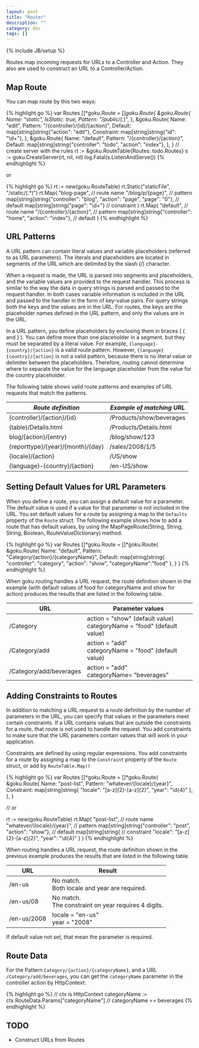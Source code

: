 ```yaml
---
layout: post
title: "Router"
description: ""
category: doc
tags: []
---
```

{% include JB/setup %}


Routes map incoming requests for URLs to a Controller and Action. They also are used to construct an URL to a Controller/Action.

## Map Route

You can map route by this two ways:

{% highlight go %}
var Routes []*goku.Route = []*goku.Route{
    &goku.Route{
        Name:     "static",
        IsStatic: true,
        Pattern:  "/public/(.*)",
    },
    &goku.Route{
        Name:       "edit",
        Pattern:    "/{controller}/{id}/{action}",
        Default:    map[string]string{"action": "edit"},
        Constraint: map[string]string{"id": "\\d+"},
    },
    &goku.Route{
        Name:    "default",
        Pattern: "/{controller}/{action}",
        Default: map[string]string{"controller": "todo", "action": "index"},
    },
}
// create server with the rules
rt := &goku.RouteTable{Routes: todo.Routes}
s := goku.CreateServer(rt, nil, nil)
log.Fatal(s.ListenAndServe())
{% endhighlight %}

or

{% highlight go %}
rt := new(goku.RouteTable)
rt.Static("staticFile", "/static/(.*)")
rt.Map(
    "blog-page", // route name
    "/blog/p/{page}", // pattern
    map[string]string{"controller": "blog", "action": "page", "page": "0"}, // default
    map[string]string{"page": "\\d+"} // constraint
)
rt.Map(
    "default", // route name
    "/{controller}/{action}", // pattern
    map[string]string{"controller": "home", "action": "index"}, // default
)
{% endhighlight %}

## URL Patterns

A URL pattern can contain literal values and variable placeholders (referred to as URL parameters). The literals and placeholders are located in segments of the URL which are delimited by the slash (/) character.

When a request is made, the URL is parsed into segments and placeholders, and the variable values are provided to the request handler. This process is similar to the way the data in query strings is parsed and passed to the request handler. In both cases variable information is included in the URL and passed to the handler in the form of key-value pairs. For query strings both the keys and the values are in the URL. For routes, the keys are the placeholder names defined in the URL pattern, and only the values are in the URL.

In a URL pattern, you define placeholders by enclosing them in braces ( { and } ). You can define more than one placeholder in a segment, but they must be separated by a literal value. For example, `{language}-{country}/{action}` is a valid route pattern. However, `{language}{country}/{action}` is not a valid pattern, because there is no literal value or delimiter between the placeholders. Therefore, routing cannot determine where to separate the value for the language placeholder from the value for the country placeholder.

The following table shows valid route patterns and examples of URL requests that match the patterns.

*Route definition* | *Example of matching URL*
-------------------|--------------------------
 {controller}/{action}/{id} | /Products/show/beverages
 {table}/Details.html | /Products/Details.html
 blog/{action}/{entry} | /blog/show/123
 {reporttype}/{year}/{month}/{day} | /sales/2008/1/5 
 {locale}/{action} | /US/show 
 {language}-{country}/{action} | /en-US/show 

## Setting Default Values for URL Parameters

When you define a route, you can assign a default value for a parameter. The default value is used if a value for that parameter is not included in the URL. You set default values for a route by assigning a map to the `Defaults` property of the `Route` struct. The following example shows how to add a route that has default values, by using the MapPageRoute(String, String, String, Boolean, RouteValueDictionary) method.

{% highlight go %}
var Routes []*goku.Route = []*goku.Route{
    &goku.Route{
        Name:    "default",
        Pattern: "Category/{action}/{categoryName}",
        Default: map[string]string{
            "controller": "category", "action": "show", "categoryName":"food"
        },
    }
}
{% endhighlight %}

When goku routing handles a URL request, the route definition shown in the example (with default values of food for categoryName and show for action) produces the results that are listed in the following table.

URL | Parameter values
----|-----------------
/Category | action = "show" (default value) <br/> categoryName = "food" (default value)
/Category/add | action = "add"   <br/>  categoryName = "food" (default value)
/Category/add/beverages | action = "add"  <br/>  categoryName= "beverages"


## Adding Constraints to Routes

In addition to matching a URL request to a route definition by the number of parameters in the URL, you can specify that values in the parameters meet certain constraints. If a URL contains values that are outside the constraints for a route, that route is not used to handle the request. You add constraints to make sure that the URL parameters contain values that will work in your application.

Constraints are defined by using regular expressions. You add constraints for a route by assigning a map to the `Constraint` property of the `Route` struct, or add by `RouteTable.Map()`

{% highlight go %}
var Routes []*goku.Route = []*goku.Route{
    &goku.Route{
        Name:       "post-list",
        Pattern:    "whatever/{locale}/{year}",
        Constraint: map[string]string{
            "locale": "[a-z]{2}-[a-z]{2}", "year": "\\d{4}"
        },
    },
}

// or

rt := new(goku.RouteTable)
rt.Map(
    "post-list", // route name
    "whatever/{locale}/{year}", // pattern
    map[string]string{"controller": "post", "action": "show"}, // default
    map[string]string{ // constraint
        "locale": "[a-z]{2}-[a-z]{2}", "year": "\\d{4}"
    }
)
{% endhighlight %}

When routing handles a URL request, the route definition shown in the previous example produces the results that are listed in the following table.

URL | Result
----|-------
/en-us | No match. <br/> Both locale and year are required.
/en-us/08 | No match. <br/> The constraint on year requires 4 digits.
/en-us/2008 | locale = "en-us" <br/> year = "2008"

If default value not set, that mean the parameter is required.

## Route Data

For the Pattern `Category/{action}/{categoryName}`, and a URL `/Category/add/beverages`, 
you can get the `categoryName` parameter in the controller action by HttpContext:

{% highlight go %}
// ctx is HttpContext
categoryName := ctx.RouteData.Params["categoryName"]
// categoryName == beverages
{% endhighlight %}


## TODO

- Construct URLs from Routes